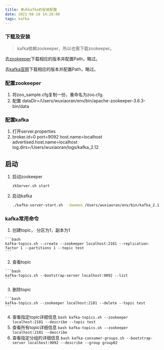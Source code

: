 ```yaml
---
title: 单点kafka的安装配置
date: 2021-08-10 14:28:06
tags: kafka
---
```



### 下载及安装

  > kafka依赖zookeeper，所以也需下载zookeeper。

  去[zookeeper](http://zookeeper.apache.org/)下载相应的版本并配置Path，略过。

  去[kafka官网](http://archive.apache.org/dist/kafka/)下载相应的版本并配置Path，略过。

### 配置zookeeper

  1. 将zoo_sample.cfg复制一份，重命名为zoo.cfg.
  2. 配置 dataDir=/Users/wuxiaoran/env/bin/apache-zookeeper-3.6.3-bin/data
   
### 配置kafka
  1. 打开server.properties
  2.  broker.id=0
      port=9092
      host.name=localhost
      advertised.host.name=localhost
      log.dirs=/Users/wuxiaoran/logs/kafka_2.12
<!--more-->
## 启动
  1. 启动zookeeper
      ```bash
      zkServer.sh start
      ```
  2. 启动kafka
      ```bash
      ./kafka-server-start.sh  -daemon /Users/wuxiaoran/env/bin/kafka_2.13-2.8.0/config/server.properties
      ```

### kafka常用命令

  1. 创建topic， 分区为1，副本为1

    ```bash
    kafka-topics.sh --create --zookeeper localhost:2181 --replication-factor 1 --partitions 1 --topic test
    ```
  2. 查看topic

    ```bash
    kafka-topics.sh --bootstrap-server localhost:9092 --list
    ```
  3. 删除topic

    ```bash
    kafka-topics.sh --zookeeper localhost:2181 --delete --topic test
    ```
  4. 查看指定topic详细信息
    ```bash
    kafka-topics.sh --zookeeper localhost:2181 --describe --topic test
    ```
  5. 查看所有topic详细信息
    ```bash
    kafka-topics.sh --zookeeper localhost:2181 --describe
    ```
  6. 查看指定分组的详细信息
    ```bash
        kafka-consumer-groups.sh --bootstrap-server localhost:9092 --describe --group group02
    ```